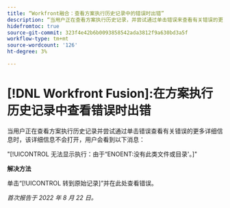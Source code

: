 ```yaml
---
title: “Workfront融合：查看方案执行历史记录中的错误时出错”
description: “当用户正在查看方案执行历史记录，并尝试通过单击错误来查看有关错误的更多详细信息时，该详细信息未打开，并且用户看到错误消息。”
hidefromtoc: true
source-git-commit: 323f4e42b6b0093858542ada3812f9a630bd3a5f
workflow-type: tm+mt
source-wordcount: '126'
ht-degree: 3%

---
```



# [!DNL Workfront Fusion]:在方案执行历史记录中查看错误时出错

当用户正在查看方案执行历史记录并尝试通过单击错误查看有关错误的更多详细信息时，该详细信息不会打开，用户会看到以下消息：

&quot;[!UICONTROL 无法显示执行：由于“ENOENT:没有此类文件或目录&#39;。]&quot;

**解决方法**

单击“[!UICONTROL 转到原始记录]”并在此处查看错误。

_首次报告于 2022 年 8 月 22 日。_

